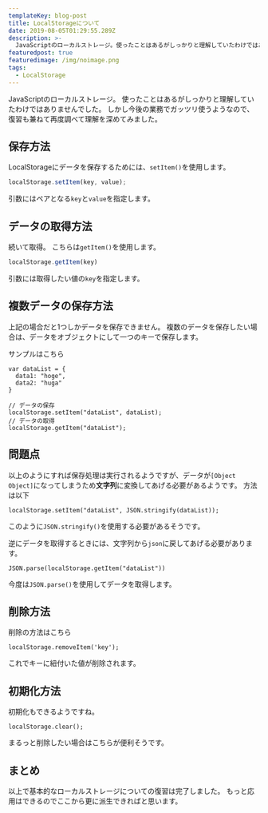 ```yaml
---
templateKey: blog-post
title: LocalStorageについて
date: 2019-08-05T01:29:55.289Z
description: >-
  JavaScriptのローカルストレージ。使ったことはあるがしっかりと理解していたわけではありませんでした。しかし今後の業務でガッツリ使うようなので、復習も兼ねて再度調べて理解を深めてみました。
featuredpost: true
featuredimage: /img/noimage.png
tags:
  - LocalStorage
---
```

JavaScriptのローカルストレージ。
使ったことはあるがしっかりと理解していたわけではありませんでした。
しかし今後の業務でガッツリ使うようなので、復習も兼ねて再度調べて理解を深めてみました。

## 保存方法
LocalStorageにデータを保存するためには、`setItem()`を使用します。
```index.js
localStorage.setItem(key, value);
```
引数にはペアとなる`key`と`value`を指定します。

## データの取得方法
続いて取得。
こちらは`getItem()`を使用します。
```index.js
localStorage.getItem(key)
```
引数には取得したい値の`key`を指定します。

## 複数データの保存方法
上記の場合だと1つしかデータを保存できません。
複数のデータを保存したい場合は、データをオブジェクトにして一つのキーで保存します。

サンプルはこちら
```
var dataList = {
  data1: "hoge",
  data2: "huga"
}

// データの保存
localStorage.setItem("dataList", dataList);
// データの取得
localStorage.getItem("dataList");
```

## 問題点
以上のようにすれば保存処理は実行されるようですが、データが`[Object Object]`になってしまうため**文字列**に変換してあげる必要があるようです。
方法は以下

```
localStorage.setItem("dataList", JSON.stringify(dataList));
```
このように`JSON.stringify()`を使用する必要があるそうです。

逆にデータを取得するときには、文字列から`json`に戻してあげる必要があります。

```
JSON.parse(localStorage.getItem("dataList"))
```
今度は`JSON.parse()`を使用してデータを取得します。

## 削除方法
削除の方法はこちら
```
localStorage.removeItem('key');
```
これでキーに紐付いた値が削除されます。

## 初期化方法
初期化もできるようですね。
```
localStorage.clear();
```
まるっと削除したい場合はこちらが便利そうです。
## まとめ
以上で基本的なローカルストレージについての復習は完了しました。
もっと応用はできるのでここから更に派生できればと思います。
